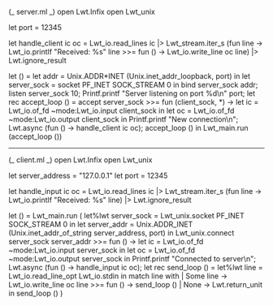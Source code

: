 (_ server.ml _)
open Lwt.Infix
open Lwt_unix

let port = 12345

let handle_client ic oc =
Lwt_io.read_lines ic
|> Lwt_stream.iter_s (fun line ->
Lwt_io.printlf "Received: %s" line >>= fun () ->
Lwt_io.write_line oc line)
|> Lwt.ignore_result

let () =
let addr = Unix.ADDR*INET (Unix.inet_addr_loopback, port) in
let server_sock = socket PF_INET SOCK_STREAM 0 in
bind server_sock addr;
listen server_sock 10;
Printf.printf "Server listening on port %d\n" port;
let rec accept_loop () =
accept server_sock >>= fun (client_sock, *) ->
let ic = Lwt_io.of_fd ~mode:Lwt_io.input client_sock in
let oc = Lwt_io.of_fd ~mode:Lwt_io.output client_sock in
Printf.printf "New connection\n";
Lwt.async (fun () -> handle_client ic oc);
accept_loop ()
in
Lwt_main.run (accept_loop ())

---

(_ client.ml _)
open Lwt.Infix
open Lwt_unix

let server_address = "127.0.0.1"
let port = 12345

let handle_input ic oc =
Lwt_io.read_lines ic
|> Lwt_stream.iter_s (fun line ->
Lwt_io.printlf "Received: %s" line)
|> Lwt.ignore_result

let () =
Lwt_main.run (
let%lwt server_sock = Lwt_unix.socket PF_INET SOCK_STREAM 0 in
let server_addr = Unix.ADDR_INET (Unix.inet_addr_of_string server_address, port) in
Lwt_unix.connect server_sock server_addr >>= fun () ->
let ic = Lwt_io.of_fd ~mode:Lwt_io.input server_sock in
let oc = Lwt_io.of_fd ~mode:Lwt_io.output server_sock in
Printf.printf "Connected to server\n";
Lwt.async (fun () -> handle_input ic oc);
let rec send_loop () =
let%lwt line = Lwt_io.read_line_opt Lwt_io.stdin in
match line with
| Some line ->
Lwt_io.write_line oc line >>= fun () ->
send_loop ()
| None -> Lwt.return_unit
in
send_loop ()
)
